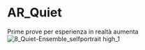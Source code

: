 # AR_Quiet

Prime prove per esperienza in realtà aumenta
![8_Quiet-Ensemble_selfportrait high_1](https://github.com/jacobi98/AR_Quiet/assets/33379462/4c183598-76af-43f9-a6ce-842ec394459b)

